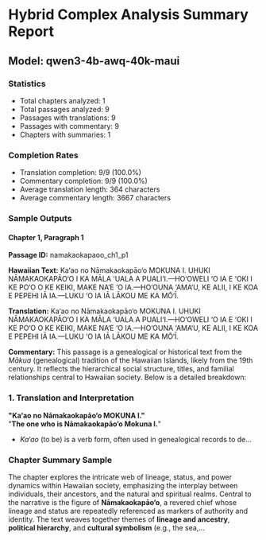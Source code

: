# Hybrid Complex Analysis Summary Report
## Model: qwen3-4b-awq-40k-maui

### Statistics
- Total chapters analyzed: 1
- Total passages analyzed: 9
- Passages with translations: 9
- Passages with commentary: 9
- Chapters with summaries: 1

### Completion Rates
- Translation completion: 9/9 (100.0%)
- Commentary completion: 9/9 (100.0%)
- Average translation length: 364 characters
- Average commentary length: 3667 characters

### Sample Outputs

#### Chapter 1, Paragraph 1
**Passage ID:** namakaokapaoo_ch1_p1

**Hawaiian Text:**
Ka‘ao no Nāmakaokapāo‘o  MOKUNA I.  UHUKI NĀMAKAOKAPĀO‘O I KA MĀLA ‘UALA A  PUALI‘I.—HO‘OWELI ‘O IA E ‘OKI I KE PO‘O O KE  KEIKI, MAKE NA‘E ‘O IA.—HO‘OUNA ‘AMA‘U, KE   ALII, I KE KOA E PEPEHI IĀ IA.—LUKU ‘O IA IĀ  LĀKOU ME KA MŌ‘Ī.

**Translation:**
Ka‘ao no Nāmakaokapāo‘o MOKUNA I. UHUKI NĀMAKAOKAPĀO‘O I KA MĀLA ‘UALA A PUALI‘I.—HO‘OWELI ‘O IA E ‘OKI I KE PO‘O O KE KEIKI, MAKE NA‘E ‘O IA.—HO‘OUNA ‘AMA‘U, KE ALII, I KE KOA E PEPEHI IĀ IA.—LUKU ‘O IA IĀ LĀKOU ME KA MŌ‘Ī.

**Commentary:**
This passage is a genealogical or historical text from the *Mākua* (genealogical) tradition of the Hawaiian Islands, likely from the 19th century. It reflects the hierarchical social structure, titles, and familial relationships central to Hawaiian society. Below is a detailed breakdown:  

### **1. Translation and Interpretation**  
**"Ka‘ao no Nāmakaokapāo‘o MOKUNA I."**  
"**The one who is Nāmakaokapāo‘o Mokuna I.**"  
- *Ka‘ao* (to be) is a verb form, often used in genealogical records to de...

### Chapter Summary Sample
The chapter explores the intricate web of lineage, status, and power dynamics within Hawaiian society, emphasizing the interplay between individuals, their ancestors, and the natural and spiritual realms. Central to the narrative is the figure of **Nāmakaokapāo‘o**, a revered chief whose lineage and status are repeatedly referenced as markers of authority and identity. The text weaves together themes of **lineage and ancestry**, **political hierarchy**, and **cultural symbolism** (e.g., the sea,...